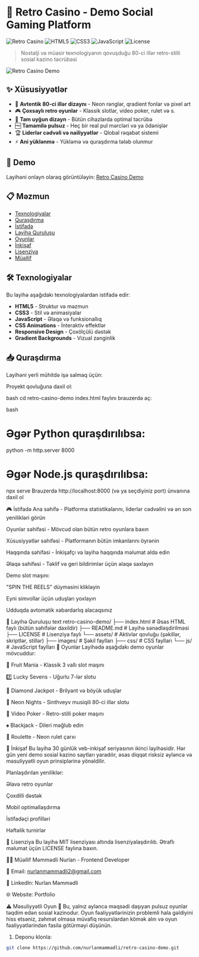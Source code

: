 # 🎰 Retro Casino - Demo Social Gaming Platform

![Retro Casino](https://img.shields.io/badge/Version-1.0.0-blue.svg)
![HTML5](https://img.shields.io/badge/HTML5-E34F26?logo=html5&logoColor=white)
![CSS3](https://img.shields.io/badge/CSS3-1572B6?logo=css3&logoColor=white)
![JavaScript](https://img.shields.io/badge/JavaScript-F7DF1E?logo=javascript&logoColor=black)
![License](https://img.shields.io/badge/License-MIT-green.svg)

> Nostalji və müasir texnologiyanın qovuşduğu 80-ci illər retro-stilli sosial kazino təcrübəsi

![Retro Casino Demo](https://via.placeholder.com/800x400/1a1a2e/00ffff?text=Retro+Casino+Demo+Social+Gaming)

## ✨ Xüsusiyyətlər

- 🎨 **Avtentik 80-ci illər dizaynı** - Neon rənglər, qradient fonlar və pixel art
- 🎮 **Çoxsaylı retro oyunlar** - Klassik slotlar, video poker, rulet və s.
- 📱 **Tam uyğun dizayn** - Bütün cihazlarda optimal təcrübə
- 🆓 **Tamamilə pulsuz** - Heç bir real pul mərcləri və ya ödənişlər
- 🏆 **Liderlər cədvəli və nailiyyətlər** - Qlobal rəqabət sistemi
- ⚡ **Ani yüklənmə** - Yükləmə və quraşdırma tələb olunmur

## 🚀 Demo

Layihəni onlayn olaraq görüntüləyin: [Retro Casino Demo](https://nurlanmammadli.github.io/retro-casino-demo)

## 📋 Məzmun

- [Texnologiyalar](#texnologiyalar)
- [Quraşdırma](#quraşdırma)
- [İstifadə](#istifadə)
- [Layihə Quruluşu](#layihə-quruluşu)
- [Oyunlar](#oyunlar)
- [İnkişaf](#inkişaf)
- [Lisenziya](#lisenziya)
- [Müəllif](#müəllif)

## 🛠️ Texnologiyalar

Bu layihə aşağıdakı texnologiyalardan istifadə edir:

- **HTML5** - Struktur və məzmun
- **CSS3** - Stil və animasiyalar
- **JavaScript** - Əlaqə və funksionallıq
- **CSS Animations** - İnteraktiv effektlər
- **Responsive Design** - Çoxölçülü dəstək
- **Gradient Backgrounds** - Vizual zənginlik

## 📥 Quraşdırma

Layihəni yerli mühitdə işə salmaq üçün:

Proyekt qovluğuna daxil ol:

bash
cd retro-casino-demo
index.html faylını brauzerdə aç:

bash
# Əgər Python quraşdırılıbsa:
python -m http.server 8000

# Əgər Node.js quraşdırılıbsa:
npx serve
Brauzerdə http://localhost:8000 (və ya seçdiyiniz port) ünvanına daxil ol

🎮 İstifadə
Ana səhifə - Platforma statistikalarını, liderlər cədvəlini və ən son yenilikləri görün

Oyunlar səhifəsi - Mövcud olan bütün retro oyunlara baxın

Xüsusiyyətlər səhifəsi - Platformanın bütün imkanlarını öyrənin

Haqqında səhifəsi - İnkişafçı və layihə haqqında məlumat əldə edin

Əlaqə səhifəsi - Təklif və geri bildirimlər üçün əlaqə saxlayın

Demo slot maşını:

"SPIN THE REELS" düyməsini klikləyin

Eyni simvollar üçün uduşları yoxlayın

Udduqda avtomatik xəbərdarlıq alacaqsınız

📁 Layihə Quruluşu
text
retro-casino-demo/
├── index.html          # Əsas HTML faylı (bütün səhifələr daxildir)
├── README.md           # Layihə sənədləşdirilməsi
├── LICENSE             # Lisenziya faylı
└── assets/             # Aktivlər qovluğu (şəkillər, skriptlər, stillər)
    ├── images/         # Şəkil faylları
    ├── css/            # CSS faylları
    └── js/             # JavaScript faylları
🎲 Oyunlar
Layihədə aşağıdakı demo oyunlar mövcuddur:

🍒 Fruit Mania - Klassik 3 vallı slot maşını

7️⃣ Lucky Sevens - Uğurlu 7-lər slotu

💎 Diamond Jackpot - Brilyant və böyük uduşlar

🌟 Neon Nights - Sinthveyv musiqili 80-ci illər slotu

🎴 Video Poker - Retro-stilli poker maşını

♠️ Blackjack - Dileri məğlub edin

🎯 Roulette - Neon rulet çarxı

🔧 İnkişaf
Bu layihə 30 günlük veb-inkişaf seriyasının ikinci layihəsidir. Hər gün yeni demo sosial kazino saytları yaradılır, əsas diqqət risksiz əyləncə və məsuliyyətli oyun prinsiplərinə yönəldilir.

Planlaşdırılan yeniliklər:

Əlavə retro oyunlar

Çoxdilli dəstək

Mobil optimallaşdırma

İstifadəçi profilləri

Həftəlik turnirlər

📜 Lisenziya
Bu layihə MIT lisenziyası altında lisenziyalaşdırılıb. Ətraflı məlumat üçün LICENSE faylına baxın.

👨‍💻 Müəllif
Məmmədli Nurlan - Frontend Developer

📧 Email: nurlanmammadli2@gmail.com

💼 LinkedIn: Nurlan Məmmədli

🌐 Website: Portfolio

⚠️ Məsuliyyətli Oyun
🚨 Bu, yalnız əyləncə məqsədi daşıyan pulsuz oyunlar təqdim edən sosial kazinodur. Oyun fəaliyyətlərinizin problemli hala gəldiyini hiss etsəniz, zəhmət olmasa müvafiq resurslardan kömək alın və oyun fəaliyyətlərindən fasilə götürməyi düşünün.
1. Deponu klonla:
```bash
git clone https://github.com/nurlanmammadli/retro-casino-demo.git
